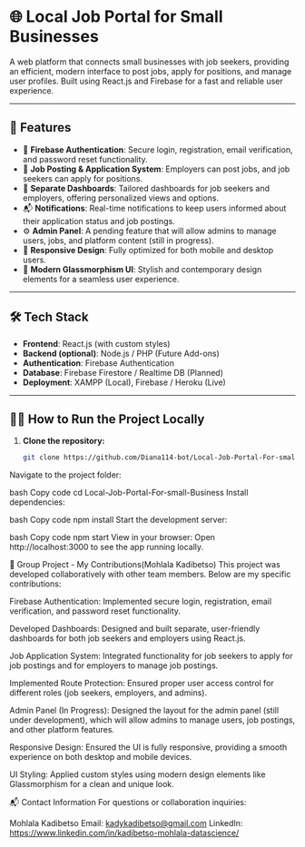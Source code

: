 # 🌐 Local Job Portal for Small Businesses

A web platform that connects small businesses with job seekers, providing an efficient, modern interface to post jobs, apply for positions, and manage user profiles. Built using React.js and Firebase for a fast and reliable user experience.

---

## 🚀 Features

- 🔐 **Firebase Authentication**: Secure login, registration, email verification, and password reset functionality.
- 📄 **Job Posting & Application System**: Employers can post jobs, and job seekers can apply for positions.
- 👤 **Separate Dashboards**: Tailored dashboards for job seekers and employers, offering personalized views and options.
- 📬 **Notifications**: Real-time notifications to keep users informed about their application status and job postings.
- ⚙️ **Admin Panel**: A pending feature that will allow admins to manage users, jobs, and platform content (still in progress).
- 📱 **Responsive Design**: Fully optimized for both mobile and desktop users.
- 🎨 **Modern Glassmorphism UI**: Stylish and contemporary design elements for a seamless user experience.

---

## 🛠️ Tech Stack

- **Frontend**: React.js (with custom styles)
- **Backend (optional)**: Node.js / PHP (Future Add-ons)
- **Authentication**: Firebase Authentication
- **Database**: Firebase Firestore / Realtime DB (Planned)
- **Deployment**: XAMPP (Local), Firebase / Heroku (Live)

---

## 🧑‍💻 How to Run the Project Locally

1. **Clone the repository:**
   ```bash
   git clone https://github.com/Diana114-bot/Local-Job-Portal-For-small-Business.git
Navigate to the project folder:

bash
Copy code
cd Local-Job-Portal-For-small-Business
Install dependencies:

bash
Copy code
npm install
Start the development server:

bash
Copy code
npm start
View in your browser:
Open http://localhost:3000 to see the app running locally.

👥 Group Project - My Contributions(Mohlala Kadibetso)
This project was developed collaboratively with other team members. Below are my specific contributions:

Firebase Authentication: Implemented secure login, registration, email verification, and password reset functionality.

Developed Dashboards: Designed and built separate, user-friendly dashboards for both job seekers and employers using React.js.

Job Application System: Integrated functionality for job seekers to apply for job postings and for employers to manage job postings.

Implemented Route Protection: Ensured proper user access control for different roles (job seekers, employers, and admins).

Admin Panel (In Progress): Designed the layout for the admin panel (still under development), which will allow admins to manage users, job postings, and other platform features.

Responsive Design: Ensured the UI is fully responsive, providing a smooth experience on both desktop and mobile devices.

UI Styling: Applied custom styles using modern design elements like Glassmorphism for a clean and unique look.

📬 Contact Information
For questions or collaboration inquiries:

Mohlala Kadibetso
Email: kadykadibetso@gmail.com
LinkedIn: https://www.linkedin.com/in/kadibetso-mohlala-datascience/

